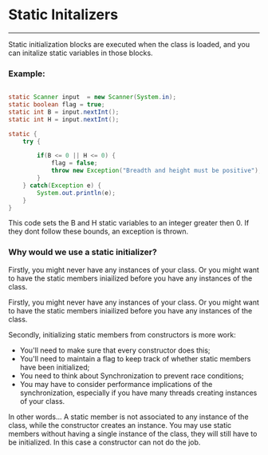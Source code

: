 # Static Initalizers
---
Static initialization blocks are executed when the class is loaded, and  you can initalize static variables in those blocks.
### Example:
```java

static Scanner input  = new Scanner(System.in);
static boolean flag = true;
static int B = input.nextInt();
static int H = input.nextInt();

static {
    try {

        if(B <= 0 || H <= 0) {
            flag = false;
            throw new Exception("Breadth and height must be positive");
        }
    } catch(Exception e) {
        System.out.println(e);
    }
}

```
This code sets the B and H static variables to an integer greater then 0. If they dont follow these bounds, an exception is thrown.

### Why would we use a static initializer?
Firstly, you might never have any instances of your class. Or you might want to have the static members iniailized before you have any instances of the class.

Firstly, you might never have any instances of your class. Or you might want to have the static members iniailized before you have any instances of the class.

Secondly, initializing static members from constructors is more work:
* You'll need to make sure that every constructor does this;
* You'll need to maintain a flag to keep track of whether static members have been initialized;
* You need to think about Synchronization to prevent race conditions;
* You may have to consider performance implications of the synchronization, especially if you have many threads creating instances of your class.

In other words...
A static member is not associated to any instance of the class, while the constructor creates an instance. You may use static members without having a single instance of the class, they will still have to be initialized. In this case a constructor can not do the job.
